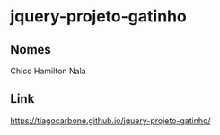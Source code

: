 # jquery-projeto-gatinho
## Nomes 

Chico
Hamilton
Nala

 
## Link
https://tiagocarbone.github.io/jquery-projeto-gatinho/
